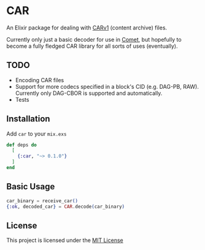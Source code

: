 # CAR

An Elixir package for dealing with
[CARv1](https://ipld.io/specs/transport/car/carv1/) (content archive) files.

Currently only just a basic decoder for use in
[Comet](https://github.com/cometsh), but hopefully to become a fully fledged CAR
library for all sorts of uses (eventually).

## TODO

- Encoding CAR files
- Support for more codecs specified in a block's CID (e.g. DAG-PB, RAW).
  Currently only DAG-CBOR is supported and automatically.
- Tests

## Installation

Add `car` to your `mix.exs`

```elixir
def deps do
  [
    {:car, "~> 0.1.0"}
  ]
end
```

## Basic Usage

```elixir
car_binary = receive_car()
{:ok, decoded_car} = CAR.decode(car_binary)
```

## License

This project is licensed under the [MIT License](./LICENSE)
